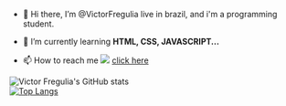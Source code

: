 - 👋 Hi there, 
I’m @VictorFregulia live in brazil, and i'm a programming student.
 

- 🌱 I’m currently learning <strong> HTML, CSS, JAVASCRIPT... </strong>

- 📫 How to reach me 
<img src="Badgehttps://img.shields.io/badge/Instagram-E4405F?style=for-the-badge&logo=instagram&logoColor=white"/> <a href="https://www.instagram.com/victorfregulias/"> click here </a>
 
![Victor Fregulia's GitHub stats](https://github-readme-stats.vercel.app/api?username=victorfregulia&show_icons=true&theme=dark)
<br>
[![Top Langs](https://github-readme-stats.vercel.app/api/top-langs/?username=VictorFregulia&layout=compact)](https://github.com/Victorregulia/github-readme-stats)




<!---
VictorFregulia/VictorFregulia is a ✨ special ✨ repository because its `README.md` (this file) appears on your GitHub profile.
You can click the Preview link to take a look at your changes.
--->
